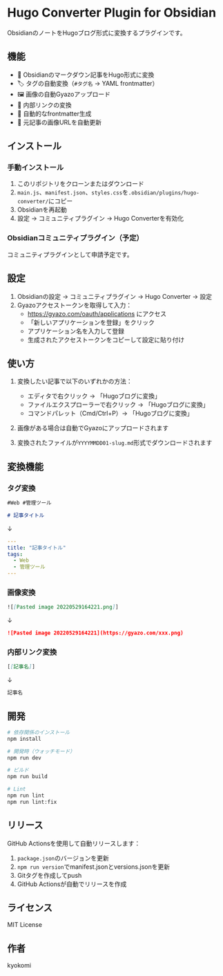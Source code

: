 # Hugo Converter Plugin for Obsidian

ObsidianのノートをHugoブログ形式に変換するプラグインです。

## 機能

- 📝 Obsidianのマークダウン記事をHugo形式に変換
- 🏷️ タグの自動変換（`#タグ名` → YAML frontmatter）
- 🖼️ 画像の自動Gyazoアップロード
- 🔗 内部リンクの変換
- 📅 自動的なfrontmatter生成
- 💾 元記事の画像URLを自動更新

## インストール

### 手動インストール

1. このリポジトリをクローンまたはダウンロード
2. `main.js`、`manifest.json`、`styles.css`を`.obsidian/plugins/hugo-converter/`にコピー
3. Obsidianを再起動
4. 設定 → コミュニティプラグイン → Hugo Converterを有効化

### Obsidianコミュニティプラグイン（予定）

コミュニティプラグインとして申請予定です。

## 設定

1. Obsidianの設定 → コミュニティプラグイン → Hugo Converter → 設定
2. Gyazoアクセストークンを取得して入力：
   - https://gyazo.com/oauth/applications にアクセス
   - 「新しいアプリケーションを登録」をクリック
   - アプリケーション名を入力して登録
   - 生成されたアクセストークンをコピーして設定に貼り付け

## 使い方

1. 変換したい記事で以下のいずれかの方法：
   - エディタで右クリック → 「Hugoブログに変換」
   - ファイルエクスプローラーで右クリック → 「Hugoブログに変換」
   - コマンドパレット（Cmd/Ctrl+P）→ 「Hugoブログに変換」

2. 画像がある場合は自動でGyazoにアップロードされます
3. 変換されたファイルが`YYYYMMDD01-slug.md`形式でダウンロードされます

## 変換機能

### タグ変換
```markdown
#Web #管理ツール

# 記事タイトル
```
↓
```yaml
---
title: "記事タイトル"
tags:
  - Web
  - 管理ツール
---
```

### 画像変換
```markdown
![[Pasted image 20220529164221.png]]
```
↓
```markdown
![Pasted image 20220529164221](https://gyazo.com/xxx.png)
```

### 内部リンク変換
```markdown
[[記事名]]
```
↓
```markdown
記事名
```

## 開発

```bash
# 依存関係のインストール
npm install

# 開発時（ウォッチモード）
npm run dev

# ビルド
npm run build

# Lint
npm run lint
npm run lint:fix
```

## リリース

GitHub Actionsを使用して自動リリースします：

1. `package.json`のバージョンを更新
2. `npm run version`でmanifest.jsonとversions.jsonを更新
3. Gitタグを作成してpush
4. GitHub Actionsが自動でリリースを作成

## ライセンス

MIT License

## 作者

kyokomi